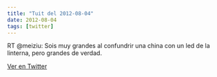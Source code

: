 ```yaml
---
title: "Tuit del 2012-08-04"
date: 2012-08-04
tags: [twitter]
---
```


RT @meiziu: Sois muy grandes al confundrir una china con un led de la linterna, pero grandes de verdad.



[Ver en Twitter](https://twitter.com/i/web/status/231860285047189504)
